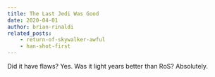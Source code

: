 ```yaml
---
title: The Last Jedi Was Good
date: 2020-04-01
author: brian-rinaldi
related_posts:
    - return-of-skywalker-awful
    - han-shot-first
---
```


Did it have flaws? Yes. Was it light years better than RoS? Absolutely.
